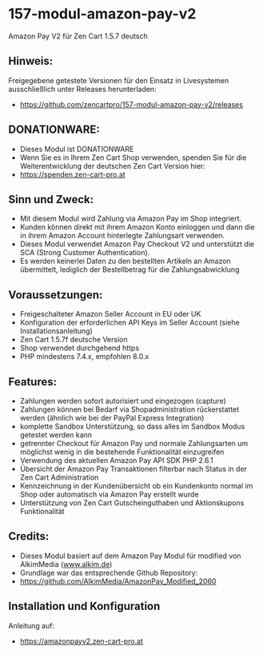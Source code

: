 # 157-modul-amazon-pay-v2
Amazon Pay V2 für Zen Cart 1.5.7 deutsch 

## Hinweis: 
Freigegebene getestete Versionen für den Einsatz in Livesystemen ausschließlich unter Releases herunterladen:
* https://github.com/zencartpro/157-modul-amazon-pay-v2/releases

## DONATIONWARE:
* Dieses Modul ist DONATIONWARE
* Wenn Sie es in Ihrem Zen Cart Shop verwenden, spenden Sie für die Weiterentwicklung der deutschen Zen Cart Version hier:
* https://spenden.zen-cart-pro.at 

## Sinn und Zweck:
* Mit diesem Modul wird Zahlung via Amazon Pay im Shop integriert.
* Kunden können direkt mit ihrem Amazon Konto einloggen und dann die in ihrem Amazon Account hinterlegte Zahlungsart verwenden.
* Dieses Modul verwendet Amazon Pay Checkout V2 und unterstützt die SCA (Strong Customer Authentication). 
* Es werden keinerlei Daten zu den bestellten Artikeln an Amazon übermittelt, lediglich der Bestellbetrag für die Zahlungsabwicklung

## Voraussetzungen:
* Freigeschalteter Amazon Seller Account in EU oder UK
* Konfiguration der erforderlichen API Keys im Seller Account (siehe Installationsanleitung)
* Zen Cart 1.5.7f deutsche Version
* Shop verwendet durchgehend https
* PHP mindestens 7.4.x, empfohlen 8.0.x

## Features:
* Zahlungen werden sofort autorisiert und eingezogen (capture)
* Zahlungen können bei Bedarf via Shopadministration rückerstattet werden (ähnlich wie bei der PayPal Express Integration)
* komplette Sandbox Unterstützung, so dass alles im Sandbox Modus getestet werden kann
* getrennter Checkout für Amazon Pay und normale Zahlungsarten um möglichst wenig in die bestehende Funktionalität einzugreifen
* Verwendung des aktuellen Amazon Pay API SDK PHP 2.6.1
* Übersicht der Amazon Pay Transaktionen filterbar nach Status in der Zen Cart Administration
* Kennzeichnung in der Kundenübersicht ob ein Kundenkonto normal im Shop oder automatisch via Amazon Pay erstellt wurde
* Unterstützung von Zen Cart Gutscheinguthaben und Aktionskupons Funktionalität

## Credits:
* Dieses Modul basiert auf dem Amazon Pay Modul für modified von AlkimMedia (www.alkim.de)
* Grundlage war das entsprechende Github Repository:
* https://github.com/AlkimMedia/AmazonPay_Modified_2060

## Installation und Konfiguration
Anleitung auf:
* https://amazonpayv2.zen-cart-pro.at
